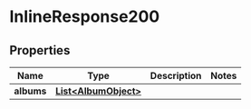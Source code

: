 # InlineResponse200

## Properties
Name | Type | Description | Notes
------------ | ------------- | ------------- | -------------
**albums** | [**List&lt;AlbumObject&gt;**](AlbumObject.md) |  | 
